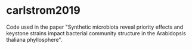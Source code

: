 # carlstrom2019
Code used in the paper "Synthetic microbiota reveal priority effects and keystone strains impact bacterial community structure in the Arabidopsis thaliana phyllosphere".
